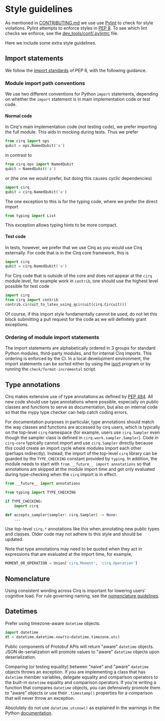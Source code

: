 # Style guidelines

As mentioned in [CONTRIBUTING.md](https://github.com/quantumlib/Cirq/blob/main/CONTRIBUTING.md) we use use [Pylint](https://pylint.pycqa.org/)
to check for style violations.  Pylint attempts to enforce styles in
[PEP 8](https://www.python.org/dev/peps/pep-0008/). To see which lint checks we enforce, see the
[dev_tools/conf/.pylintrc](https://github.com/quantumlib/Cirq/blob/main/dev_tools/conf/.pylintrc) file.

Here we include some extra style guidelines.

## Import statements

We follow the [import standards](https://www.python.org/dev/peps/pep-0008/#imports) of PEP 8,
with the following guidance.

### Module import path conventions

We use two different conventions for Python `import` statements, depending on whether the `import`
statement is in main implementation code or test code.

#### Normal code

In Cirq's main implementation code (not testing code), we prefer importing the full module. This
aids in mocking during tests.  Thus we prefer
```python
from cirq import ops
qubit = ops.NamedQubit('a')
```
in contrast to
```python
from cirq.ops import NamedQubit
qubit = NamedQubit('a')
```
or (the one we would prefer, but doing this causes cyclic dependencies)
```python
import cirq
qubit = cirq.NamedQubit('a')
```
The one exception to this is for the typing code, where we prefer the direct import
```python
from typing import List
```
This exception allows typing hints to be more compact.

#### Test code

In tests, however, we prefer that we use Cirq as you would use Cirq externally. For code
that is in the Cirq core framework, this is
```python
import cirq
qubit = cirq.NamedQubit('a')
```
For Cirq code that is outside of the core and does not appear at the `cirq` module level,
for example work in `contrib`, one should use the highest level possible for test code
```python
import cirq
from cirq import contrib
contrib.circuit_to_latex_using_qcircuit(cirq.Circuit())
```

Of course, if this import style fundamentally cannot be used, do not let this
block submitting a pull request for the code as we will definitely grant
exceptions.

### Ordering of module import statements

The import statements are alphabetically ordered in 3 groups for standard Python modules,
third-party modules, and for internal Cirq imports.  This ordering is enforced by the CI.
In a local development environment, the import statements can be sorted either by using
the [isort](https://pycqa.github.io/isort/) program or by running the
`check/format-incremental` script.

## Type annotations

Cirq makes extensive use of type annotations as defined by
[PEP 484](https://peps.python.org/pep-0484/). All new code should use type
annotations where possible, especially on public classes and functions to serve
as documentation, but also on internal code so that the mypy type checker can
help catch coding errors.

For documentation purposes in particular, type annotations should match the way
classes and functions are accessed by cirq users, which is typically on the
top-level `cirq` namespace (for example, users use `cirq.Sampler` even though
the sampler class is defined in `cirq.work.sampler.Sampler`). Code in `cirq-core`
typically cannot import and use `cirq.Sampler` directly because this could
create an import cycle where modules import each other (perhaps indirectly).
Instead, the import of the top-level `cirq` library can be guarded by the
`TYPE_CHECKING` constant provided by `typing`. In addition, the module needs to
start with `from __future__ import annotations` so that annotations are skipped
at the module import time and get only evaluated during type-checking when the
`cirq` import is in effect.

```python
from __future__ import annotations

from typing import TYPE_CHECKING

if TYPE_CHECKING:
    import cirq

def accepts_sampler(sampler: cirq.Sampler) -> None:
    ...
```

Use top-level `cirq.*` annotations like this when annotating new public types
and classes. Older code may not adhere to this style and should be updated.

Note that type annotations may need to be quoted when they act in expressions
that are evaluated at the import time, for example,

```python
MOMENT_OR_OPERATION = Union['cirq.Moment', 'cirq.Operation']
```

## Nomenclature

Using consistent wording across Cirq is important for lowering users'
cognitive load. For rule governing naming, see the
[nomenclature guidelines](nomenclature.md).

## Datetimes

Prefer using timezone-aware `datetime` objects.

```python
import datetime
dt = datetime.datetime.now(tz=datetime.timezone.utc)
```

Public components of Protobuf APIs will return "aware" `datetime` objects.
JSON de-serialization will promote values to "aware" `datetime` objects upon deserialization.

Comparing (or testing equality) between "naive" and "aware" `datetime` objects throws
an exception.
If you are implementing a class that has `datetime` member variables, delegate equality
and comparison operators to the built-in `datetime` equality and comparison operators.
If you're writing a function that compares `datetime` objects, you can defensively promote
them to "aware" objects or use their `.timestamp()` properties for a comparison that will
never throw an exception.

Absolutely do not use `datetime.utcnow()` as explained in the warnings in the
Python [documentation](https://docs.python.org/3/library/datetime.html).
